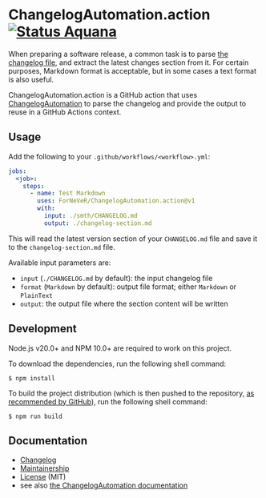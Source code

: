 ChangelogAutomation.action [![Status Aquana][status-aquana]][andivionian-status-classifier]
==========================

When preparing a software release, a common task is to parse [the changelog file][keep-a-changelog], and extract the latest changes section from it. For certain purposes, Markdown format is acceptable, but in some cases a text format is also useful.

ChangelogAutomation.action is a GitHub action that uses [ChangelogAutomation][changelogautomation] to parse the changelog and provide the output to reuse in a GitHub Actions context.

Usage
-----

Add the following to your `.github/workflows/<workflow>.yml`:

```yaml
jobs:
  <job>:
    steps:
      - name: Test Markdown
        uses: ForNeVeR/ChangelogAutomation.action@v1
        with:
          input: ./smth/CHANGELOG.md
          output: ./changelog-section.md
```

This will read the latest version section of your `CHANGELOG.md` file and save it to the `changelog-section.md` file.

Available input parameters are:

- `input` (`./CHANGELOG.md` by default): the input changelog file
- `format` (`Markdown` by default): output file format; either `Markdown` or `PlainText`
- `output`: the output file where the section content will be written

Development
-----------

Node.js v20.0+ and NPM 10.0+ are required to work on this project.

To download the dependencies, run the following shell command:

```console
$ npm install
```

To build the project distribution (which is then pushed to the repository, [as recommended by GitHub][github-docs]), run the following shell command:

```console
$ npm run build
```

Documentation
-------------

- [Changelog][changelog]
- [Maintainership][maintainership]
- [License][license] (MIT)
- see also [the ChangelogAutomation documentation][changelogautomation]

[andivionian-status-classifier]: https://github.com/ForNeVeR/andivionian-status-classifier#status-aquana-
[changelog]: ./CHANGELOG.md
[changelogautomation]: https://github.com/ForNeVeR/ChangelogAutomation
[github-docs]: https://docs.github.com/en/actions/creating-actions/creating-a-javascript-action#commit-tag-and-push-your-action-to-github
[keep-a-changelog]: http://keepachangelog.com/
[license]: ./LICENSE.md
[maintainership]: ./MAINTAINERSHIP.md

[status-aquana]: https://img.shields.io/badge/status-aquana-yellowgreen.svg
